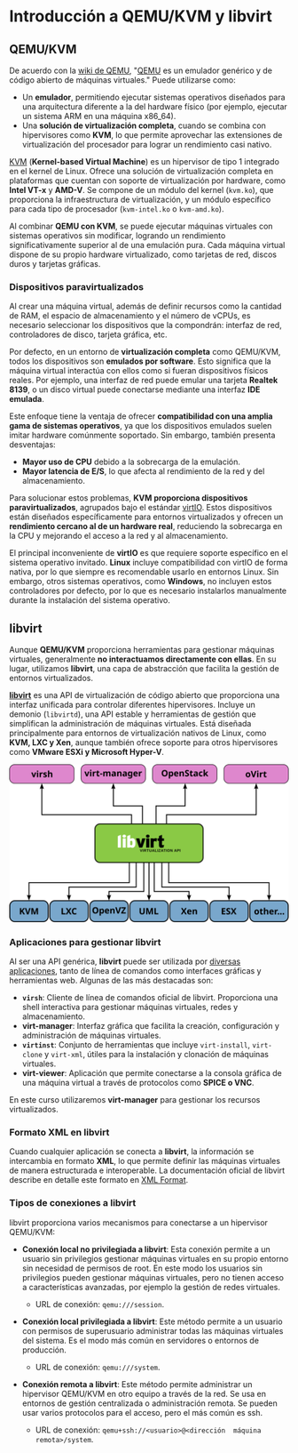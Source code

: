 # Introducción a QEMU/KVM y libvirt

## QEMU/KVM 

De acuerdo con la [wiki de QEMU](https://wiki.qemu.org/Main_Page), "[QEMU](https://www.qemu.org/) es un emulador genérico y de código abierto de máquinas virtuales." Puede utilizarse como:
* Un **emulador**, permitiendo ejecutar sistemas operativos diseñados para una arquitectura diferente a la del hardware físico (por ejemplo, ejecutar un sistema ARM en una máquina x86_64). 
* Una **solución de virtualización completa**, cuando se combina con hipervisores como **KVM**, lo que permite aprovechar las extensiones de virtualización del procesador para lograr un rendimiento casi nativo.  

[KVM](https://www.linux-kvm.org/page/Main_Page) (**Kernel-based Virtual Machine**) es un hipervisor de tipo 1 integrado en el kernel de Linux. Ofrece una solución de virtualización completa en plataformas que cuentan con soporte de virtualización por hardware, como **Intel VT-x** y **AMD-V**. Se compone de un módulo del kernel (`kvm.ko`), que proporciona la infraestructura de virtualización, y un módulo específico para cada tipo de procesador (`kvm-intel.ko` o `kvm-amd.ko`).  

Al combinar **QEMU con KVM**, se puede ejecutar máquinas virtuales con sistemas operativos sin modificar, logrando un rendimiento significativamente superior al de una emulación pura. Cada máquina virtual dispone de su propio hardware virtualizado, como tarjetas de red, discos duros y tarjetas gráficas.  

### Dispositivos paravirtualizados

Al crear una máquina virtual, además de definir recursos como la cantidad de RAM, el espacio de almacenamiento y el número de vCPUs, es necesario seleccionar los dispositivos que la compondrán: interfaz de red, controladores de disco, tarjeta gráfica, etc.  

Por defecto, en un entorno de **virtualización completa** como QEMU/KVM, todos los dispositivos son **emulados por software**. Esto significa que la máquina virtual interactúa con ellos como si fueran dispositivos físicos reales. Por ejemplo, una interfaz de red puede emular una tarjeta **Realtek 8139**, o un disco virtual puede conectarse mediante una interfaz **IDE emulada**.  

Este enfoque tiene la ventaja de ofrecer **compatibilidad con una amplia gama de sistemas operativos**, ya que los dispositivos emulados suelen imitar hardware comúnmente soportado. Sin embargo, también presenta desventajas:  
* **Mayor uso de CPU** debido a la sobrecarga de la emulación.  
* **Mayor latencia de E/S**, lo que afecta al rendimiento de la red y del almacenamiento.  

Para solucionar estos problemas, **KVM proporciona dispositivos paravirtualizados**, agrupados bajo el estándar [virtIO](https://www.linux-kvm.org/page/Virtio). Estos dispositivos están diseñados específicamente para entornos virtualizados y ofrecen un **rendimiento cercano al de un hardware real**, reduciendo la sobrecarga en la CPU y mejorando el acceso a la red y al almacenamiento.  

El principal inconveniente de **virtIO** es que requiere soporte específico en el sistema operativo invitado. **Linux** incluye compatibilidad con virtIO de forma nativa, por lo que siempre es recomendable usarlo en entornos Linux. Sin embargo, otros sistemas operativos, como **Windows**, no incluyen estos controladores por defecto, por lo que es necesario instalarlos manualmente durante la instalación del sistema operativo.  

## libvirt

Aunque **QEMU/KVM** proporciona herramientas para gestionar máquinas virtuales, generalmente **no interactuamos directamente con ellas**. En su lugar, utilizamos **libvirt**, una capa de abstracción que facilita la gestión de entornos virtualizados.  

[**libvirt**](https://libvirt.org/) es una API de virtualización de código abierto que proporciona una interfaz unificada para controlar diferentes hipervisores. Incluye un demonio (`libvirtd`), una API estable y herramientas de gestión que simplifican la administración de máquinas virtuales. Está diseñada principalmente para entornos de virtualización nativos de Linux, como **KVM, LXC y Xen**, aunque también ofrece soporte para otros hipervisores como **VMware ESXi y Microsoft Hyper-V**.  

![libvirt](img/Libvirtsupport.svg)

### Aplicaciones para gestionar libvirt

Al ser una API genérica, **libvirt** puede ser utilizada por [diversas aplicaciones](https://libvirt.org/apps.html), tanto de línea de comandos como interfaces gráficas y herramientas web. Algunas de las más destacadas son:

* **`virsh`**: Cliente de línea de comandos oficial de libvirt. Proporciona una shell interactiva para gestionar máquinas virtuales, redes y almacenamiento.  
* **virt-manager**: Interfaz gráfica que facilita la creación, configuración y administración de máquinas virtuales.  
* **`virtinst`**: Conjunto de herramientas que incluye `virt-install`, `virt-clone` y `virt-xml`, útiles para la instalación y clonación de máquinas virtuales.  
* **virt-viewer**: Aplicación que permite conectarse a la consola gráfica de una máquina virtual a través de protocolos como **SPICE o VNC**.  

En este curso utilizaremos **virt-manager** para gestionar los recursos virtualizados.

### Formato XML en libvirt

Cuando cualquier aplicación se conecta a **libvirt**, la información se intercambia en formato **XML**, lo que permite definir las máquinas virtuales de manera estructurada e interoperable. La documentación oficial de libvirt describe en detalle este formato en [XML Format](https://libvirt.org/format.html).  

### Tipos de conexiones a libvirt

libvirt proporciona varios mecanismos para conectarse a un hipervisor QEMU/KVM:

* **Conexión local no privilegiada a libvirt**: Esta conexión permite a un usuario sin privilegios gestionar máquinas virtuales en su propio entorno sin necesidad de permisos de root. En este modo los usuarios sin privilegios pueden gestionar máquinas virtuales, pero no tienen acceso a características avanzadas, por ejemplo la gestión de redes virtuales.

    * URL de conexión: `qemu:///session`.

* **Conexión local privilegiada a libvirt**: Este método permite a un usuario con permisos de superusuario administrar todas las máquinas virtuales del sistema. Es el modo más común en servidores o entornos de producción.

    * URL de conexión: `qemu:///system`.

* **Conexión remota a libvirt**: Este método permite administrar un hipervisor QEMU/KVM en otro equipo a través de la red. Se usa en entornos de gestión centralizada o administración remota. Se pueden usar varios protocolos para el acceso, pero el más común es ssh.

    * URL de conexión: `qemu+ssh://<usuario>@<dirección  máquina remota>/system`.